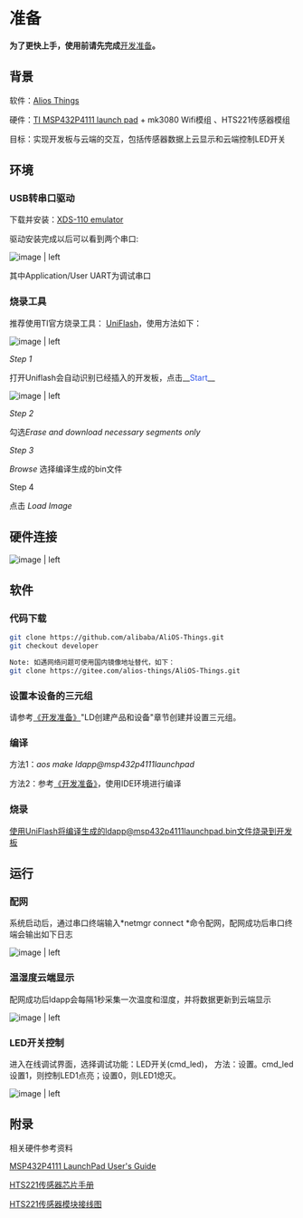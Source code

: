 # 准备
__为了更快上手，使用前请先完成__[开发准备](dev-prepare-guide.md)__。__
## 背景

软件：[Alios Things](https://github.com/alibaba/AliOS-Things)

硬件：[TI MSP432P4111 launch pad](http://www.ti.com/tool/msp-exp432p4111) + mk3080 Wifi模组 、HTS221传感器模组

目标：实现开发板与云端的交互，包括传感器数据上云显示和云端控制LED开关

## 环境

### USB转串口驱动

下载并安装：[XDS-110 emulator](http://processors.wiki.ti.com/index.php/XDS_Emulation_Software_Package)

驱动安装完成以后可以看到两个串口:



![image | left](https://img.alicdn.com/tfs/TB1yv7AXkvoK1RjSZFNXXcxMVXa-394-98.png)  



其中Application/User UART为调试串口

### 烧录工具

推荐使用TI官方烧录工具： [UniFlash](http://processors.wiki.ti.com/index.php/Category:CCS_UniFlash)，使用方法如下：



![image | left](https://img.alicdn.com/tfs/TB1cSkxXmrqK1RjSZK9XXXyypXa-1296-763.jpg)  


*Step 1*

打开Uniflash会自动识别已经插入的开发板，点击__<span data-type="color" style="color:#2F54EB">Start</span>__



![image | left](https://img.alicdn.com/tfs/TB1y67xXmzqK1RjSZPcXXbTepXa-1330-939.jpg)


*Step 2*

勾选*Erase and download necessary  segments only* 

*Step 3*

*Browse* 选择编译生成的bin文件

Step 4

点击 *Load Image*

## 硬件连接



![image | left](https://img.alicdn.com/tfs/TB1A.3xXgDqK1RjSZSyXXaxEVXa-992-744.jpg) 


## 软件

### 代码下载

```bash
git clone https://github.com/alibaba/AliOS-Things.git
git checkout developer

Note: 如遇网络问题可使用国内镜像地址替代，如下：
git clone https://gitee.com/alios-things/AliOS-Things.git
```

### 设置本设备的三元组

请参考[《开发准备》](dev-prepare-guide)"LD创建产品和设备"章节创建并设置三元组。

### 编译

方法1：*aos make ldapp@msp432p4111launchpad*

方法2：参考[《开发准备》](dev-prepare-guide)，使用IDE环境进行编译

### 烧录

使用UniFlash将编译生成的ldapp@msp432p4111launchpad.bin文件烧录到开发板

## 运行

### 配网

系统启动后，通过串口终端输入*netmgr connect  *命令配网，配网成功后串口终端会输出如下日志



![image | left](https://img.alicdn.com/tfs/TB1CPIzXbvpK1RjSZPiXXbmwXXa-662-138.png)


### 温湿度云端显示

配网成功后ldapp会每隔1秒采集一次温度和湿度，并将数据更新到云端显示



![image | left](https://img.alicdn.com/tfs/TB1W6QyXXzqK1RjSZSgXXcpAVXa-804-434.png)


### LED开关控制

进入在线调试界面，选择调试功能：LED开关(cmd\_led)， 方法：设置。cmd\_led设置1，则控制LED1点亮；设置0，则LED1熄灭。



![image | left](https://img.alicdn.com/tfs/TB1PGcyXgHqK1RjSZFPXXcwapXa-1677-608.png)


## 附录

相关硬件参考资料

[MSP432P4111 LaunchPad User's Guide](http://www.ti.com/lit/ug/slau747a/slau747a.pdf)

[HTS221传感器芯片手册](https://www.st.com/resource/en/datasheet/hts221.pdf)

[HTS221传感器模块接线图](https://www.st.com/resource/en/data_brief/steval-mki141v2.pdf)
